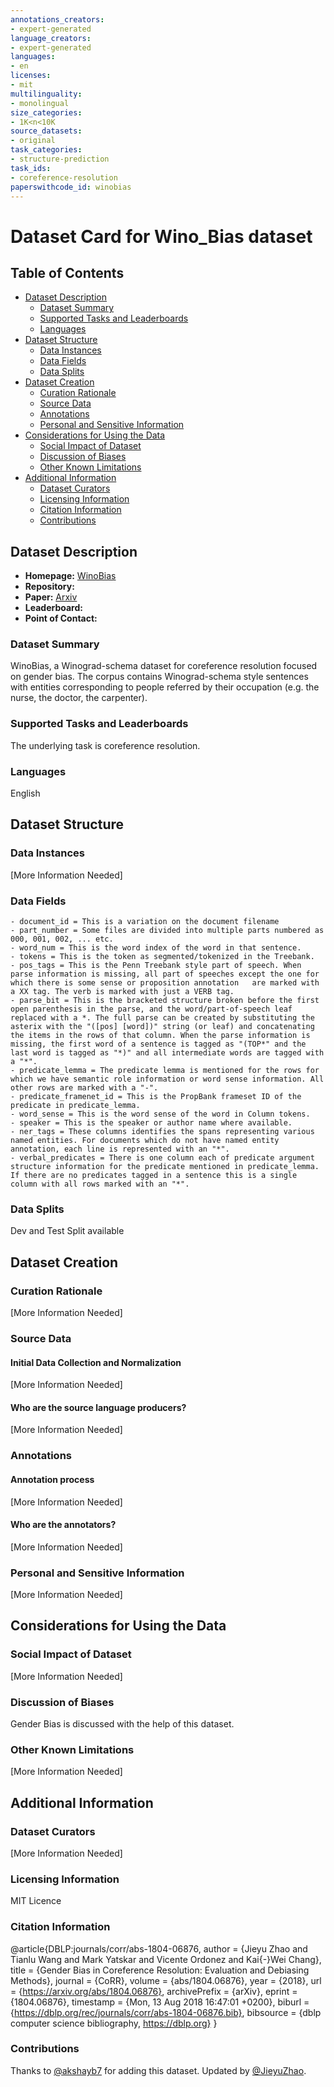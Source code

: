 ```yaml
---
annotations_creators:
- expert-generated
language_creators:
- expert-generated
languages:
- en
licenses:
- mit
multilinguality:
- monolingual
size_categories:
- 1K<n<10K
source_datasets:
- original
task_categories:
- structure-prediction
task_ids:
- coreference-resolution
paperswithcode_id: winobias
---
```


# Dataset Card for Wino_Bias dataset

## Table of Contents
- [Dataset Description](#dataset-description)
  - [Dataset Summary](#dataset-summary)
  - [Supported Tasks and Leaderboards](#supported-tasks-and-leaderboards)
  - [Languages](#languages)
- [Dataset Structure](#dataset-structure)
  - [Data Instances](#data-instances)
  - [Data Fields](#data-fields)
  - [Data Splits](#data-splits)
- [Dataset Creation](#dataset-creation)
  - [Curation Rationale](#curation-rationale)
  - [Source Data](#source-data)
  - [Annotations](#annotations)
  - [Personal and Sensitive Information](#personal-and-sensitive-information)
- [Considerations for Using the Data](#considerations-for-using-the-data)
  - [Social Impact of Dataset](#social-impact-of-dataset)
  - [Discussion of Biases](#discussion-of-biases)
  - [Other Known Limitations](#other-known-limitations)
- [Additional Information](#additional-information)
  - [Dataset Curators](#dataset-curators)
  - [Licensing Information](#licensing-information)
  - [Citation Information](#citation-information)
  - [Contributions](#contributions)

## Dataset Description

- **Homepage:** [WinoBias](https://uclanlp.github.io/corefBias/overview)
- **Repository:**
- **Paper:** [Arxiv](https://arxiv.org/abs/1804.06876)
- **Leaderboard:**
- **Point of Contact:**

### Dataset Summary

WinoBias, a Winograd-schema dataset for coreference resolution focused on gender bias.
The corpus contains Winograd-schema style sentences with entities corresponding to people
referred by their occupation (e.g. the nurse, the doctor, the carpenter).

### Supported Tasks and Leaderboards

The underlying task is coreference resolution. 
### Languages

English

## Dataset Structure

### Data Instances

[More Information Needed]

### Data Fields

    - document_id = This is a variation on the document filename
    - part_number = Some files are divided into multiple parts numbered as 000, 001, 002, ... etc.
    - word_num = This is the word index of the word in that sentence.
    - tokens = This is the token as segmented/tokenized in the Treebank.
    - pos_tags = This is the Penn Treebank style part of speech. When parse information is missing, all part of speeches except the one for which there is some sense or proposition annotation   are marked with a XX tag. The verb is marked with just a VERB tag.
    - parse_bit = This is the bracketed structure broken before the first open parenthesis in the parse, and the word/part-of-speech leaf replaced with a *. The full parse can be created by substituting the asterix with the "([pos] [word])" string (or leaf) and concatenating the items in the rows of that column. When the parse information is missing, the first word of a sentence is tagged as "(TOP*" and the last word is tagged as "*)" and all intermediate words are tagged with a "*".
    - predicate_lemma = The predicate lemma is mentioned for the rows for which we have semantic role information or word sense information. All other rows are marked with a "-".
    - predicate_framenet_id = This is the PropBank frameset ID of the predicate in predicate_lemma.
    - word_sense = This is the word sense of the word in Column tokens.
    - speaker = This is the speaker or author name where available.
    - ner_tags = These columns identifies the spans representing various named entities. For documents which do not have named entity annotation, each line is represented with an "*".
    - verbal_predicates = There is one column each of predicate argument structure information for the predicate mentioned in predicate_lemma. If there are no predicates tagged in a sentence this is a single column with all rows marked with an "*".

### Data Splits

Dev and Test Split available

## Dataset Creation

### Curation Rationale

[More Information Needed]

### Source Data

#### Initial Data Collection and Normalization

[More Information Needed]

#### Who are the source language producers?

[More Information Needed]

### Annotations

#### Annotation process

[More Information Needed]

#### Who are the annotators?

[More Information Needed]

### Personal and Sensitive Information

[More Information Needed]

## Considerations for Using the Data

### Social Impact of Dataset

[More Information Needed]

### Discussion of Biases

Gender Bias is discussed with the help of this dataset.

### Other Known Limitations

[More Information Needed]

## Additional Information

### Dataset Curators

[More Information Needed]

### Licensing Information

MIT Licence

### Citation Information

@article{DBLP:journals/corr/abs-1804-06876,
  author    = {Jieyu Zhao and
               Tianlu Wang and
               Mark Yatskar and
               Vicente Ordonez and
               Kai{-}Wei Chang},
  title     = {Gender Bias in Coreference Resolution: Evaluation and Debiasing Methods},
  journal   = {CoRR},
  volume    = {abs/1804.06876},
  year      = {2018},
  url       = {https://arxiv.org/abs/1804.06876},
  archivePrefix = {arXiv},
  eprint    = {1804.06876},
  timestamp = {Mon, 13 Aug 2018 16:47:01 +0200},
  biburl    = {https://dblp.org/rec/journals/corr/abs-1804-06876.bib},
  bibsource = {dblp computer science bibliography, https://dblp.org}
}

### Contributions

Thanks to [@akshayb7](https://github.com/akshayb7) for adding this dataset. Updated by [@JieyuZhao](https://github.com/JieyuZhao).
